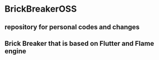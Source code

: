 # BrickBreakerOSS
## repository for personal codes and changes
## Brick Breaker that is based on Flutter and Flame engine

